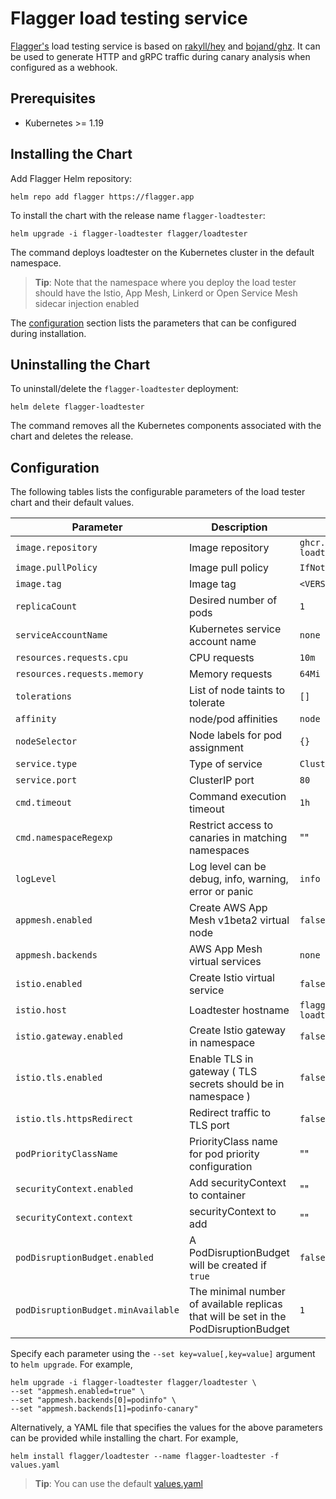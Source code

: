 # Flagger load testing service

[Flagger's](https://github.com/fluxcd/flagger) load testing service is based on
[rakyll/hey](https://github.com/rakyll/hey) and
[bojand/ghz](https://github.com/bojand/ghz).
It can be used to generate HTTP and gRPC traffic during canary analysis when configured as a webhook.

## Prerequisites

* Kubernetes >= 1.19

## Installing the Chart

Add Flagger Helm repository:

```console
helm repo add flagger https://flagger.app
```

To install the chart with the release name `flagger-loadtester`:

```console
helm upgrade -i flagger-loadtester flagger/loadtester
```

The command deploys loadtester on the Kubernetes cluster in the default namespace.

> **Tip**: Note that the namespace where you deploy the load tester should
> have the Istio, App Mesh, Linkerd or Open Service Mesh sidecar injection enabled

The [configuration](#configuration) section lists the parameters that can be configured during installation.

## Uninstalling the Chart

To uninstall/delete the `flagger-loadtester` deployment:

```console
helm delete flagger-loadtester
```

The command removes all the Kubernetes components associated with the chart and deletes the release.

## Configuration

The following tables lists the configurable parameters of the load tester chart and their default values.

| Parameter                          | Description                                                                          | Default                             |
|------------------------------------|--------------------------------------------------------------------------------------|-------------------------------------|
| `image.repository`                 | Image repository                                                                     | `ghcr.io/fluxcd/flagger-loadtester` |
| `image.pullPolicy`                 | Image pull policy                                                                    | `IfNotPresent`                      |
| `image.tag`                        | Image tag                                                                            | `<VERSION>`                         |
| `replicaCount`                     | Desired number of pods                                                               | `1`                                 |
| `serviceAccountName`               | Kubernetes service account name                                                      | `none`                              |
| `resources.requests.cpu`           | CPU requests                                                                         | `10m`                               |
| `resources.requests.memory`        | Memory requests                                                                      | `64Mi`                              |
| `tolerations`                      | List of node taints to tolerate                                                      | `[]`                                |
| `affinity`                         | node/pod affinities                                                                  | `node`                              |
| `nodeSelector`                     | Node labels for pod assignment                                                       | `{}`                                |
| `service.type`                     | Type of service                                                                      | `ClusterIP`                         |
| `service.port`                     | ClusterIP port                                                                       | `80`                                |
| `cmd.timeout`                      | Command execution timeout                                                            | `1h`                                |
| `cmd.namespaceRegexp`              | Restrict access to canaries in matching namespaces                                   | ""                                  |
| `logLevel`                         | Log level can be debug, info, warning, error or panic                                | `info`                              |
| `appmesh.enabled`                  | Create AWS App Mesh v1beta2 virtual node                                             | `false`                             |
| `appmesh.backends`                 | AWS App Mesh virtual services                                                        | `none`                              |
| `istio.enabled`                    | Create Istio virtual service                                                         | `false`                             |
| `istio.host`                       | Loadtester hostname                                                                  | `flagger-loadtester.flagger`        |
| `istio.gateway.enabled`            | Create Istio gateway in namespace                                                    | `false`                             |
| `istio.tls.enabled`                | Enable TLS in gateway ( TLS secrets should be in namespace )                         | `false`                             |
| `istio.tls.httpsRedirect`          | Redirect traffic to TLS port                                                         | `false`                             |
| `podPriorityClassName`             | PriorityClass name for pod priority configuration                                    | ""                                  |
| `securityContext.enabled`          | Add securityContext to container                                                     | ""                                  |
| `securityContext.context`          | securityContext to add                                                               | ""                                  |
| `podDisruptionBudget.enabled`      | A PodDisruptionBudget will be created if `true`                                      | `false`                             |
| `podDisruptionBudget.minAvailable` | The minimal number of available replicas that will be set in the PodDisruptionBudget | `1`                                 |

Specify each parameter using the `--set key=value[,key=value]` argument to `helm upgrade`. For example,

```console
helm upgrade -i flagger-loadtester flagger/loadtester \
--set "appmesh.enabled=true" \
--set "appmesh.backends[0]=podinfo" \
--set "appmesh.backends[1]=podinfo-canary"
```

Alternatively, a YAML file that specifies the values for the above parameters can be provided while installing the chart. For example,

```console
helm install flagger/loadtester --name flagger-loadtester -f values.yaml
```

> **Tip**: You can use the default [values.yaml](values.yaml)
